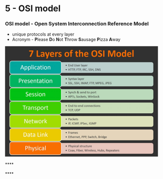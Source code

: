 # 5 - OSI model

### OSI model - Open System Interconnection Reference Model

* unique protocols at every layer
* Acronym - **P**lease **D**o **N**ot **T**hrow **S**ausage **P**izza **A**way

![](../../.gitbook/assets/osi-model.jpg)

\*\*\*\*

\*\*\*\*

